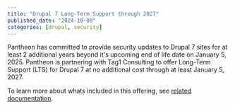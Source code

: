```yaml
---
title: "Drupal 7 Long-Term Support through 2027"
published_date: "2024-10-08"
categories: [drupal, security]
---
```

Pantheon has committed to provide security updates to Drupal 7 sites for at least 2 additional years beyond it's upcoming end of life date on January 5, 2025. Pantheon is partnering with Tag1 Consulting to offer Long-Term Support (LTS) for Drupal 7 at no additional cost through at least January 5, 2027.

To learn more about whats included in this offering, see [related documentation](/supported-drupal/#drupal-7-long-term-support).

